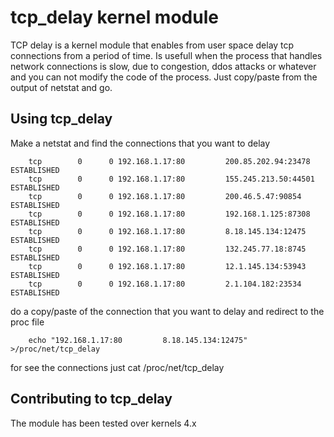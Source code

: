 tcp_delay kernel module
=======================

TCP delay is a kernel module that enables from user space delay tcp connections from a period of time. Is usefull when the process that handles network connections is slow, due to congestion, ddos attacks or whatever and you can not modify the code of the process. Just copy/paste from the output of netstat and go.

Using tcp_delay 
---------------

Make a netstat and find the connections that you want to delay

        tcp        0      0 192.168.1.17:80         200.85.202.94:23478     ESTABLISHED
        tcp        0      0 192.168.1.17:80         155.245.213.50:44501    ESTABLISHED
        tcp        0      0 192.168.1.17:80         200.46.5.47:90854       ESTABLISHED
        tcp        0      0 192.168.1.17:80         192.168.1.125:87308     ESTABLISHED
        tcp        0      0 192.168.1.17:80         8.18.145.134:12475      ESTABLISHED
        tcp        0      0 192.168.1.17:80         132.245.77.18:8745      ESTABLISHED
        tcp        0      0 192.168.1.17:80         12.1.145.134:53943      ESTABLISHED
        tcp        0      0 192.168.1.17:80         2.1.104.182:23534       ESTABLISHED

do a copy/paste of the connection that you want to delay and redirect to the proc file

        echo "192.168.1.17:80         8.18.145.134:12475" >/proc/net/tcp_delay

for see the connections just cat /proc/net/tcp_delay

Contributing to tcp_delay 
-------------------------

The module has been tested over kernels 4.x